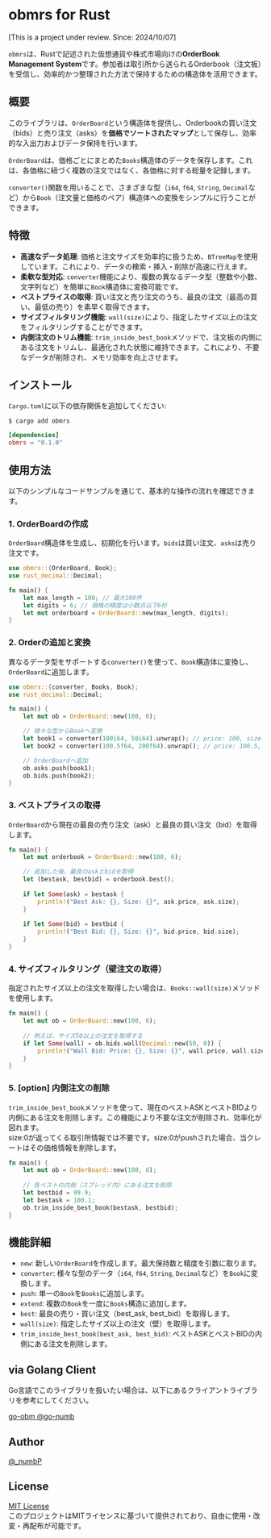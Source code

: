 # obmrs for Rust 

[This is a project under review. Since: 2024/10/07]  

`obmrs`は、Rustで記述された仮想通貨や株式市場向けの**OrderBook Management System**です。参加者は取引所から送られるOrderbook（注文板）を受信し、効率的かつ整理された方法で保持するための構造体を活用できます。  

## 概要

このライブラリは、`OrderBoard`という構造体を提供し、Orderbookの買い注文（bids）と売り注文（asks）を**価格でソートされたマップ**として保存し、効率的な入出力およびデータ保持を行います。

`OrderBoard`は、価格ごとにまとめた`Books`構造体のデータを保存します。これは、各価格に紐づく複数の注文ではなく、各価格に対する総量を記録します。

`converter()`関数を用いることで、さまざまな型（`i64`, `f64`, `String`, `Decimal`など）から`Book`（注文量と価格のペア）構造体への変換をシンプルに行うことができます。

## 特徴

- **高速なデータ処理**: 価格と注文サイズを効率的に扱うため、`BTreeMap`を使用しています。これにより、データの検索・挿入・削除が高速に行えます。
- **柔軟な型対応**: `converter`機能により、複数の異なるデータ型（整数や小数、文字列など）を簡単に`Book`構造体に変換可能です。
- **ベストプライスの取得**: 買い注文と売り注文のうち、最良の注文（最高の買い、最低の売り）を素早く取得できます。
- **サイズフィルタリング機能**: `wall(size)`により、指定したサイズ以上の注文をフィルタリングすることができます。
- **内側注文のトリム機能**: `trim_inside_best_book`メソッドで、注文板の内側にある注文をトリムし、最適化された状態に維持できます。これにより、不要なデータが削除され、メモリ効率を向上させます。

## インストール

`Cargo.toml`に以下の依存関係を追加してください:

```
$ cargo add obmrs
```

```toml
[dependencies]
obmrs = "0.1.0" 
```



## 使用方法

以下のシンプルなコードサンプルを通じて、基本的な操作の流れを確認できます。

### 1. **OrderBoardの作成**

`OrderBoard`構造体を生成し、初期化を行います。`bids`は買い注文、`asks`は売り注文です。

```rust
use obmrs::{OrderBoard, Book};
use rust_decimal::Decimal;

fn main() {
    let max_length = 100; // 最大100件
    let digits = 6; // 価格の精度は小数点以下6桁
    let mut orderboard = OrderBoard::new(max_length, digits);
}
```

### 2. **Orderの追加と変換**

異なるデータ型をサポートする`converter()`を使って、`Book`構造体に変換し、`OrderBoard`に追加します。

```rust
use obmrs::{converter, Books, Book};
use rust_decimal::Decimal;

fn main() {
    let mut ob = OrderBoard::new(100, 6);

    // 様々な型からBookへ変換
    let book1 = converter(100i64, 50i64).unwrap(); // price: 100, size: 50のBook
    let book2 = converter(100.5f64, 200f64).unwrap(); // price: 100.5, size: 200のBook

    // OrderBoardへ追加
    ob.asks.push(book1);
    ob.bids.push(book2);
}
```

### 3. **ベストプライスの取得**

`OrderBoard`から現在の最良の売り注文（ask）と最良の買い注文（bid）を取得します。

```rust
fn main() {
    let mut orderbook = OrderBoard::new(100, 6);

    // 追加した後、最良のaskとbidを取得
    let (bestask, bestbid) = orderbook.best();
    
    if let Some(ask) = bestask {
        println!("Best Ask: {}, Size: {}", ask.price, ask.size);
    }
    
    if let Some(bid) = bestbid {
        println!("Best Bid: {}, Size: {}", bid.price, bid.size);
    }
}
```

### 4. **サイズフィルタリング（壁注文の取得）**

指定されたサイズ以上の注文を取得したい場合は、`Books::wall(size)`メソッドを使用します。

```rust
fn main() {
    let mut ob = OrderBoard::new(100, 6);
    
    // 例えば、サイズ50以上の注文を取得する
    if let Some(wall) = ob.bids.wall(Decimal::new(50, 0)) {
        println!("Wall Bid: Price: {}, Size: {}", wall.price, wall.size);
    }
}
```

### 5. **[option] 内側注文の削除**

`trim_inside_best_book`メソッドを使って、現在のベストASKとベストBIDより内側にある注文を削除します。この機能により不要な注文が削除され、効率化が図れます。  
size:0が返ってくる取引所情報では不要です。size:0がpushされた場合、当クレートはその価格情報を削除します。

```rust
fn main() {
    let mut ob = OrderBoard::new(100, 6);
    
    // 各ベストの内側（スプレッド内）にある注文を削除
    let bestbid = 99.9;
    let bestask = 100.1;
    ob.trim_inside_best_book(bestask, bestbid);
}
```

## 機能詳細

- `new`: 新しい`OrderBoard`を作成します。最大保持数と精度を引数に取ります。
- `converter`: 様々な型のデータ（`i64`, `f64`, `String`, `Decimal`など）を`Book`に変換します。
- `push`: 単一の`Book`を`Books`に追加します。
- `extend`: 複数の`Book`を一度に`Books`構造に追加します。
- `best`: 最良の売り・買い注文（best_ask, best_bid）を取得します。
- `wall(size)`: 指定したサイズ以上の注文（壁）を取得します。
- `trim_inside_best_book(best_ask, best_bid)`: ベストASKとベストBIDの内側にある注文を削除します。

## via Golang Client

Go言語でこのライブラリを扱いたい場合は、以下にあるクライアントライブラリを参考にしてください。

[go-obm @go-numb](https://github.com/go-numb/go-obm)

## Author

[@_numbP](https://twitter.com/_numbP)

## License

[MIT License](https://github.com/go-numb/obmrs/blob/master/LICENSE)  
このプロジェクトはMITライセンスに基づいて提供されており、自由に使用・改変・再配布が可能です。
